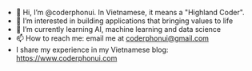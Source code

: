 - 👋 Hi, I’m @coderphonui. In Vietnamese, it means a "Highland Coder".
- 👀 I’m interested in building applications that bringing values to life
- 🌱 I’m currently learning AI, machine learning and data science
- 📫 How to reach me: email me at coderphonui@gmail.com
- I share my experience in my Vietnamese blog: https://www.coderphonui.com

<!---
coderphonui/coderphonui is a ✨ special ✨ repository because its `README.md` (this file) appears on your GitHub profile.
You can click the Preview link to take a look at your changes.
--->
